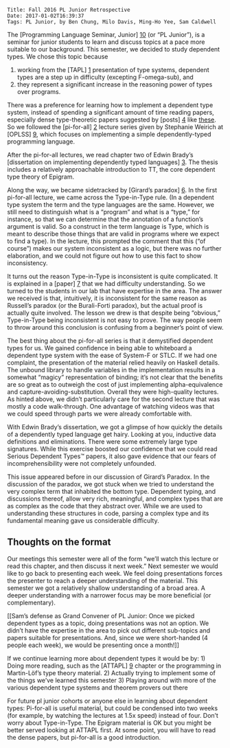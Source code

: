     Title: Fall 2016 PL Junior Retrospective
    Date: 2017-01-02T16:39:37
    Tags: PL Junior, by Ben Chung, Milo Davis, Ming-Ho Yee, Sam Caldwell

The [Programming Language Seminar, Junior] [10] (or “PL Junior”), is a
seminar for junior students to learn and discuss topics at a pace more
suitable to our background. This semester, we decided to study
dependent types. We chose this topic because

1. working from the [TAPL]
[1] presentation of type systems, dependent types are a step up in
difficulty (excepting F-omega-sub), and
2. they represent a
significant increase in the reasoning power of types over programs.

<!-- more -->

There was a preference for learning how to implement a dependent type
system, instead of spending a significant amount of time reading
papers, especially dense type-theoretic papers suggested by [posts]
[4] like [these][5]. So we followed the [pi-for-all] [2] lecture
series given by Stephanie Weirich at [OPLSS] [9], which focuses on
implementing a simple dependently-typed programming language.

After the pi-for-all lectures, we read chapter two of Edwin Brady’s
[dissertation on implementing dependently typed languages] [3]. The
thesis includes a relatively approachable introduction to TT, the core
dependent type theory of Epigram.

Along the way, we became sidetracked by [Girard’s paradox] [6]. In the
first pi-for-all lecture, we came across the Type-in-Type rule. (In a
dependent type system the term and the type languages are the same.
However, we still need to distinguish what is a “program” and what is
a “type,” for instance, so that we can determine that the annotation
of a function’s argument is valid. So a construct in the term language
is Type, which is meant to describe those things that are valid in
programs where we expect to find a type). In the lecture, this
prompted the comment that this (“of course”) makes our system
inconsistent as a logic, but there was no further elaboration, and we
could not figure out how to use this fact to show inconsistency.

It turns out the reason Type-in-Type is inconsistent is quite
complicated. It is explained in a [paper] [7] that we had difficulty
understanding. So we turned to the students in our lab that have
expertise in the area. The answer we received is that, intuitively, it
is inconsistent for the same reason as Russell’s paradox (or the
Burali-Forti paradox), but the actual proof is actually quite
involved. The lesson we drew is that despite being “obvious,”
Type-in-Type being inconsistent is not easy to prove. The way people
seem to throw around this conclusion is confusing from a beginner’s
point of view.

The best thing about the pi-for-all series is that it demystified
dependent types for us. We gained confidence in being able to
whiteboard a dependent type system with the ease of System-F or STLC.
If we had one complaint, the presentation of the material relied
heavily on Haskell details. The unbound library to handle variables in
the implementation results in a somewhat “magicy” representation of
binding; it’s not clear that the benefits are so great as to outweigh
the cost of just implementing alpha-equivalence and
capture-avoiding-substitution. Overall they were high-quality
lectures. As hinted above, we didn’t particularly care for the second
lecture that was mostly a code walk-through. One advantage of watching
videos was that we could speed through parts we were already
comfortable with.

With Edwin Brady’s dissertation, we got a glimpse of how quickly the
details of a dependently typed language get hairy. Looking at you,
inductive data definitions and eliminations. There were some extremely
large type signatures. While this exercise boosted our confidence that
we could read Serious Dependent Types™ papers, it also gave evidence
that our fears of incomprehensibility were not completely unfounded.

This issue appeared before in our discussion of Girard’s Paradox. In
the discussion of the paradox, we got stuck when we tried to
understand the very complex term that inhabited the bottom type.
Dependent typing, and discussions thereof, allow very rich,
meaningful, and complex types that are as complex as the code that
they abstract over. While we are used to understanding these
structures in code, parsing a complex type and its fundamental meaning
gave us considerable difficulty.

## Thoughts on the format

Our meetings this semester were all of the form “we’ll watch this
lecture or read this chapter, and then discuss it next week.” Next
semester we would like to go back to presenting each week. We feel
doing presentations forces the presenter to reach a deeper
understanding of the material. This semester we got a relatively
shallow understanding of a broad area. A deeper understanding with a
narrower focus may be more beneficial (or complementary).

[[Sam’s defense as Grand Convener of PL Junior: Once we picked dependent
types as a topic, doing presentations was not an option. We didn’t
have the expertise in the area to pick out different sub-topics and
papers suitable for presentations. And, since we were short-handed (4
people each week), we would be presenting once a month!]]

If we continue learning more about dependent types it would be by: 1)
Doing more reading, such as the [ATTAPL] [9] chapter or the programming
in Martin-Löf’s type theory material. 2) Actually trying to implement
some of the things we’ve learned this semester 3) Playing around with
more of the various dependent type systems and theorem provers out
there

For future pl junior cohorts or anyone else in learning about
dependent types: Pi-for-all is useful material, but could be condensed
into two weeks (for example, by watching the lectures at 1.5x speed)
instead of four. Don’t worry about Type-in-Type. The Epigram material
is OK but you might be better served looking at ATTAPL first. At some
point, you will have to read the dense papers, but pi-for-all is a
good introduction.

[1]: https://mitpress.mit.edu/books/types-and-programming-languages
[2]: https://github.com/sweirich/pi-forall
[3]: https://eb.host.cs.st-andrews.ac.uk/writings/thesis.pdf
[4]: http://purelytheoretical.com/sywtltt.html
[5]: http://jozefg.bitbucket.org/posts/2015-08-14-learn-tt.html
[6]: https://en.wikipedia.org/wiki/System_U#Girard.27s_paradox
[7]: https://www.cs.cmu.edu/~kw/scans/hurkens95tlca.pdf
[8]: https://www.cs.uoregon.edu/research/summerschool/
[9]: https://www.cis.upenn.edu/~bcpierce/attapl/
[10]: http://prl.ccs.neu.edu/seminars.html
